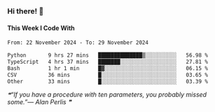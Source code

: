 ### Hi there! 👋

#### This Week I Code With
<!--START_SECTION:waka-->

```txt
From: 22 November 2024 - To: 29 November 2024

Python       9 hrs 27 mins   ██████████████▒░░░░░░░░░░   56.98 %
TypeScript   4 hrs 37 mins   ███████░░░░░░░░░░░░░░░░░░   27.81 %
Bash         1 hr 1 min      █▓░░░░░░░░░░░░░░░░░░░░░░░   06.15 %
CSV          36 mins         █░░░░░░░░░░░░░░░░░░░░░░░░   03.65 %
Other        33 mins         █░░░░░░░░░░░░░░░░░░░░░░░░   03.39 %
```

<!--END_SECTION:waka-->

<!--STARTS_HERE_QUOTE_README-->
<i>❝“If you have a procedure with ten parameters, you probably missed some.”— Alan Perlis  ❞</i>
<!--ENDS_HERE_QUOTE_README-->
